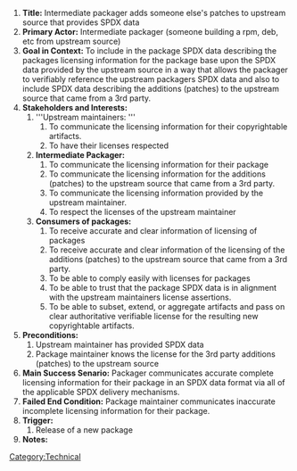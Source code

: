 1.  **Title:** Intermediate packager adds someone else's patches to
    upstream source that provides SPDX data
2.  **Primary Actor:** Intermediate packager (someone building a rpm,
    deb, etc from upstream source)
3.  **Goal in Context:** To include in the package SPDX data describing
    the packages licensing information for the package base upon the
    SPDX data provided by the upstream source in a way that allows the
    packager to verifiably reference the upstream packagers SPDX data
    and also to include SPDX data describing the additions (patches) to
    the upstream source that came from a 3rd party.
4.  **Stakeholders and Interests:**
    1.  '''Upstream maintainers: '''
        1.  To communicate the licensing information for their
            copyrightable artifacts.
        2.  To have their licenses respected
    2.  **Intermediate Packager:**
        1.  To communicate the licensing information for their package
        2.  To communicate the licensing information for the additions
            (patches) to the upstream source that came from a 3rd party.
        3.  To communicate the licensing information provided by the
            upstream maintainer.
        4.  To respect the licenses of the upstream maintainer
    3.  **Consumers of packages:**
        1.  To receive accurate and clear information of licensing of
            packages
        2.  To receive accurate and clear information of the licensing
            of the additions (patches) to the upstream source that came
            from a 3rd party.
        3.  To be able to comply easily with licenses for packages
        4.  To be able to trust that the package SPDX data is in
            alignment with the upstream maintainers license assertions.
        5.  To be able to subset, extend, or aggregate artifacts and
            pass on clear authoritative verifiable license for the
            resulting new copyrightable artifacts.
5.  **Preconditions:**
    1.  Upstream maintainer has provided SPDX data
    2.  Package maintainer knows the license for the 3rd party additions
        (patches) to the upstream source
6.  **Main Success Senario:** Packager communicates accurate complete
    licensing information for their package in an SPDX data format via
    all of the applicable SPDX delivery mechanisms.
7.  **Failed End Condition:** Package maintainer communicates inaccurate
    incomplete licensing information for their package.
8.  **Trigger:**
    1.  Release of a new package
9.  **Notes:**

[Category:Technical](Category:Technical "wikilink")
